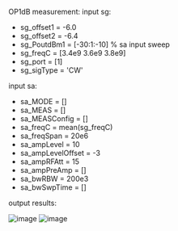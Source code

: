 OP1dB measurement:
input sg:
  - sg_offset1 = -6.0
  - sg_offset2 = -6.4
  - sg_PoutdBm1 = [-30:1:-10] % sa input sweep
  - sg_freqC = [3.4e9 3.6e9 3.8e9]
  - sg_port = [1]
  - sg_sigType = 'CW'

input sa:
  - sa_MODE = []
  - sa_MEAS = []
  - sa_MEASConfig = []
  - sa_freqC = mean(sg_freqC)
  - sa_freqSpan = 20e6
  - sa_ampLevel = 10
  - sa_ampLevelOffset = -3
  - sa_ampRFAtt = 15
  - sa_ampPreAmp = []
  - sa_bwRBW = 200e3
  - sa_bwSwpTime = []

output results:

![image](https://user-images.githubusercontent.com/87049112/139816127-8c9c58a9-0978-4f36-8fde-bcc1c137e567.png)
![image](https://user-images.githubusercontent.com/87049112/139815898-23d02e9b-4736-46f7-8bfc-339b79c60f07.png)
